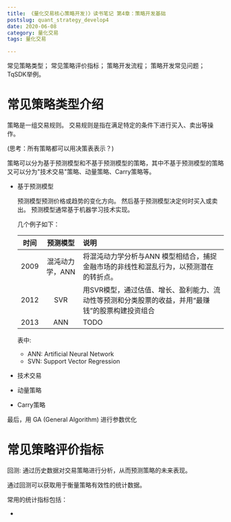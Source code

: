 ```yaml
---
title: 《量化交易核心策略开发)》读书笔记 第4章：策略开发基础
postslug: quant_strategy_develop4
date: 2020-06-08
category: 量化交易
tags: 量化交易

---
```


常见策略类型；
常见策略评价指标；
策略开发流程；
策略开发常见问题；
TqSDK举例。

<!-- more -->

# 常见策略类型介绍

策略是一组交易规则。 交易规则是指在满足特定的条件下进行买入、卖出等操作。

(思考：所有策略都可以用决策表表示？)

策略可以分为基于预测模型和不基于预测模型的策略，其中不基于预测模型的策略又可以分为"技术交易"策略、动量策略、Carry策略等。


- 基于预测模型

  预测模型预测价格或趋势的变化方向。 然后基于预测模型决定何时买入或卖出。
  预测模型通常基于机器学习技术实现。

  几个例子如下：

  
  |  时间 | 预测模型       | 说明                        |
  |:----:|:--------------:|:---------------------------|
  | 2009 | 混沌动力学，ANN | 将混沌动力学分析与ANN 模型相结合，捕捉金融市场的非线性和混乱行为，以预测潜在的转折点。 |
  | 2012 | SVR            | 用SVR模型，通过估值、增长、盈利能力、流动性等预测和分类股票的收益，并用“最赚钱”的股票构建投资组合 |
  | 2013 | ANN            |    TODO      |



    表中:

 	+ ANN: Artificial Neural Network
    + SVN: Support Vector Regression


- 技术交易



- 动量策略



- Carry策略





最后，用 GA (General Algorithm) 进行参数优化  


# 常见策略评价指标

回测: 通过历史数据对交易策略进行分析，从而预测策略的未来表现。

通过回测可以获取用于衡量策略有效性的统计数据。

常用的统计指标包括：

- 